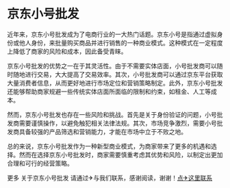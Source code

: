 # 京东小号批发

近年来，京东小号批发成为了电商行业的一大热门话题。京东小号是指通过虚拟身份或他人身份，来批量购买商品并进行销售的一种商业模式。这种模式在一定程度上降低了商家的风险和成本，因此备受青睐。

京东小号批发的优势之一在于其灵活性。由于不需要实体店面，小号批发商可以随时随地进行交易，大大提高了交易效率。其次，小号批发商可以通过京东平台获取大量消费者信息，从而更好地进行市场定位和营销策略制定。此外，京东小号批发还能够帮助商家规避一些传统实体店面所面临的限制和约束，如租金、人工等成本。

然而，京东小号批发也存在一些风险和挑战。首先是关于身份验证的问题，小号批发商需要谨慎操作，以避免触犯相关法律法规。其次，市场竞争激烈，需要小号批发商具备较强的产品筛选和营销能力，才能在市场中立于不败之地。

总的来说，京东小号批发作为一种新型商业模式，为商家带来了更多的机遇和选择。然而在选择京东小号批发时，商家需要慎重考虑其优势和风险，以制定出更加合理和可行的经营策略。

更多 关于京东小号批发 请通过✈与我们联系，感谢阅读，谢谢！[点✈这里联系](https://b.k02.cc)